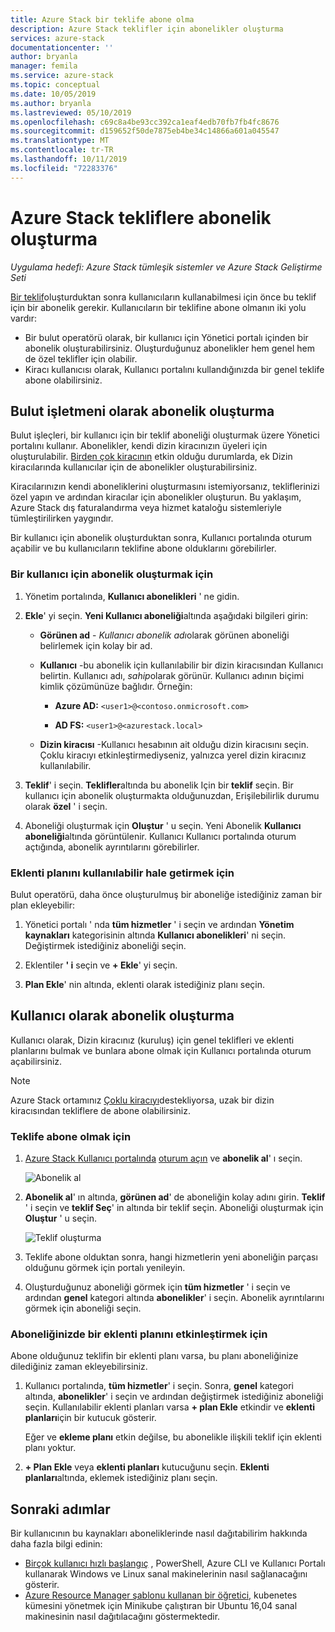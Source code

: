 ```yaml
---
title: Azure Stack bir teklife abone olma
description: Azure Stack teklifler için abonelikler oluşturma
services: azure-stack
documentationcenter: ''
author: bryanla
manager: femila
ms.service: azure-stack
ms.topic: conceptual
ms.date: 10/05/2019
ms.author: bryanla
ms.lastreviewed: 05/10/2019
ms.openlocfilehash: c69c8a4be93cc392ca1eaf4edb70fb7fb4fc8676
ms.sourcegitcommit: d159652f50de7875eb4be34c14866a601a045547
ms.translationtype: MT
ms.contentlocale: tr-TR
ms.lasthandoff: 10/11/2019
ms.locfileid: "72283376"
---
```

# <a name="create-subscriptions-to-offers-in-azure-stack"></a>Azure Stack tekliflere abonelik oluşturma

*Uygulama hedefi: Azure Stack tümleşik sistemler ve Azure Stack Geliştirme Seti*

[Bir teklif](azure-stack-create-offer.md)oluşturduktan sonra kullanıcıların kullanabilmesi için önce bu teklif için bir abonelik gerekir. Kullanıcıların bir teklifine abone olmanın iki yolu vardır:

- Bir bulut operatörü olarak, bir kullanıcı için Yönetici portalı içinden bir abonelik oluşturabilirsiniz. Oluşturduğunuz abonelikler hem genel hem de özel teklifler için olabilir.
- Kiracı kullanıcısı olarak, Kullanıcı portalını kullandığınızda bir genel teklife abone olabilirsiniz.  

## <a name="create-a-subscription-as-a-cloud-operator"></a>Bulut işletmeni olarak abonelik oluşturma

Bulut işleçleri, bir kullanıcı için bir teklif aboneliği oluşturmak üzere Yönetici portalını kullanır. Abonelikler, kendi dizin kiracınızın üyeleri için oluşturulabilir. [Birden çok kiracının](azure-stack-enable-multitenancy.md) etkin olduğu durumlarda, ek Dizin kiracılarında kullanıcılar için de abonelikler oluşturabilirsiniz.

Kiracılarınızın kendi aboneliklerini oluşturmasını istemiyorsanız, tekliflerinizi özel yapın ve ardından kiracılar için abonelikler oluşturun. Bu yaklaşım, Azure Stack dış faturalandırma veya hizmet kataloğu sistemleriyle tümleştirilirken yaygındır.

Bir kullanıcı için abonelik oluşturduktan sonra, Kullanıcı portalında oturum açabilir ve bu kullanıcıların teklifine abone olduklarını görebilirler.  

### <a name="to-create-a-subscription-for-a-user"></a>Bir kullanıcı için abonelik oluşturmak için

1. Yönetim portalında, **Kullanıcı abonelikleri** ' ne gidin.
2. **Ekle**' yi seçin. **Yeni Kullanıcı aboneliği**altında aşağıdaki bilgileri girin:  

   - **Görünen ad** - *Kullanıcı abonelik adı*olarak görünen aboneliği belirlemek için kolay bir ad.
   - **Kullanıcı** -bu abonelik için kullanılabilir bir dizin kiracısından Kullanıcı belirtin. Kullanıcı adı, *sahip*olarak görünür.  Kullanıcı adının biçimi kimlik çözümünüze bağlıdır. Örneğin:

     - **Azure AD:** `<user1>@<contoso.onmicrosoft.com>`

     - **AD FS:** `<user1>@<azurestack.local>`

   - **Dizin kiracısı** -Kullanıcı hesabının ait olduğu dizin kiracısını seçin. Çoklu kiracıyı etkinleştirmediyseniz, yalnızca yerel dizin kiracınız kullanılabilir.

3. **Teklif**' i seçin. **Teklifler**altında bu abonelik Için bir **teklif** seçin. Bir kullanıcı için abonelik oluşturmakta olduğunuzdan, Erişilebilirlik durumu olarak **özel** ' i seçin.

4. Aboneliği oluşturmak için **Oluştur** ' u seçin. Yeni Abonelik **Kullanıcı aboneliği**altında görüntülenir. Kullanıcı Kullanıcı portalında oturum açtığında, abonelik ayrıntılarını görebilirler.

### <a name="to-make-an-add-on-plan-available"></a>Eklenti planını kullanılabilir hale getirmek için

Bulut operatörü, daha önce oluşturulmuş bir aboneliğe istediğiniz zaman bir plan ekleyebilir:

1. Yönetici portalı ' nda **tüm hizmetler** ' i seçin ve ardından **Yönetim kaynakları** kategorisinin altında **Kullanıcı abonelikleri**' ni seçin. Değiştirmek istediğiniz aboneliği seçin.

2. Eklentiler **' i** seçin ve **+ Ekle**' yi seçin.  

3. **Plan Ekle**' nin altında, eklenti olarak istediğiniz planı seçin.

## <a name="create-a-subscription-as-a-user"></a>Kullanıcı olarak abonelik oluşturma

Kullanıcı olarak, Dizin kiracınız (kuruluş) için genel teklifleri ve eklenti planlarını bulmak ve bunlara abone olmak için Kullanıcı portalında oturum açabilirsiniz.

>[!NOTE]
>Azure Stack ortamınız [Çoklu kiracıyı](azure-stack-enable-multitenancy.md)destekliyorsa, uzak bir dizin kiracısından tekliflere de abone olabilirsiniz.

### <a name="to-subscribe-to-an-offer"></a>Teklife abone olmak için

1. [Azure Stack Kullanıcı portalında](https://portal.local.azurestack.external) [oturum açın](../asdk/asdk-connect.md) ve **abonelik al**' ı seçin.

   ![Abonelik al](media/azure-stack-subscribe-plan-provision-vm/image01.png)
  
2. **Abonelik al**' ın altında, **görünen ad**' de aboneliğin kolay adını girin. **Teklif** ' i seçin ve **teklif Seç**' in altında bir teklif seçin. Aboneliği oluşturmak için **Oluştur** ' u seçin.

   ![Teklif oluşturma](media/azure-stack-subscribe-plan-provision-vm/image02.png)
  
3. Teklife abone olduktan sonra, hangi hizmetlerin yeni aboneliğin parçası olduğunu görmek için portalı yenileyin.

4. Oluşturduğunuz aboneliği görmek için **tüm hizmetler** ' i seçin ve ardından **genel** kategori altında **abonelikler**' i seçin. Abonelik ayrıntılarını görmek için aboneliği seçin.  

### <a name="to-enable-an-add-on-plan-in-your-subscription"></a>Aboneliğinizde bir eklenti planını etkinleştirmek için

Abone olduğunuz teklifin bir eklenti planı varsa, bu planı aboneliğinize dilediğiniz zaman ekleyebilirsiniz.  

1. Kullanıcı portalında, **tüm hizmetler**' i seçin. Sonra, **genel** kategori altında, **abonelikler**' i seçin ve ardından değiştirmek istediğiniz aboneliği seçin. Kullanılabilir eklenti planları varsa **+ plan Ekle** etkindir ve **eklenti planları**için bir kutucuk gösterir.

   Eğer ve **ekleme planı** etkin değilse, bu abonelikle ilişkili teklif için eklenti planı yoktur.

1. **+ Plan Ekle** veya **eklenti planları** kutucuğunu seçin. **Eklenti planları**altında, eklemek istediğiniz planı seçin.

## <a name="next-steps"></a>Sonraki adımlar

Bir kullanıcının bu kaynakları aboneliklerinde nasıl dağıtabilirim hakkında daha fazla bilgi edinin: 
  - [Birçok kullanıcı hızlı başlangıç](../user/azure-stack-quick-windows-portal.md) , PowerShell, Azure CLI ve Kullanıcı Portalı kullanarak Windows ve Linux sanal makinelerinin nasıl sağlanacağını gösterir. 
  - [Azure Resource Manager şablonu kullanan bir öğretici,](../user/azure-stack-create-vm-template.md) kubenetes kümesini yönetmek için Minikube çalıştıran bir Ubuntu 16,04 sanal makinesinin nasıl dağıtılacağını göstermektedir. 
